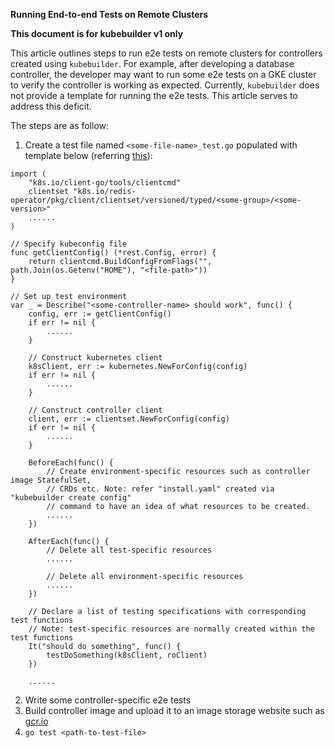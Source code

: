 **Running End-to-end Tests on Remote Clusters**

**This document is for kubebuilder v1 only**

This article outlines steps to run e2e tests on remote clusters for controllers created using `kubebuilder`. For example, after developing a database controller, the developer may want to run some e2e tests on a GKE cluster to verify the controller is working as expected. Currently, `kubebuilder` does not provide a template for running the e2e tests. This article serves to address this deficit.

The steps are as follow:
1.  Create a test file named `<some-file-name>_test.go` populated with template below (referring [this](https://github.com/foxish/application/blob/master/e2e/main_test.go)):
```
import (
    "k8s.io/client-go/tools/clientcmd"
    clientset "k8s.io/redis-operator/pkg/client/clientset/versioned/typed/<some-group>/<some-version>"
    ......
)

// Specify kubeconfig file 
func getClientConfig() (*rest.Config, error) {
    return clientcmd.BuildConfigFromFlags("", path.Join(os.Getenv("HOME"), "<file-path>"))
}

// Set up test environment
var _ = Describe("<some-controller-name> should work", func() {
    config, err := getClientConfig()
    if err != nil {
        ......
    }

    // Construct kubernetes client
    k8sClient, err := kubernetes.NewForConfig(config)
    if err != nil {
        ......
    }

    // Construct controller client
    client, err := clientset.NewForConfig(config)
    if err != nil {
        ......
    }

    BeforeEach(func() {
        // Create environment-specific resources such as controller image StatefulSet,
        // CRDs etc. Note: refer "install.yaml" created via "kubebuilder create config"
        // command to have an idea of what resources to be created.
        ......
    })

    AfterEach(func() {
        // Delete all test-specific resources
        ......		

        // Delete all environment-specific resources
        ......
    })

    // Declare a list of testing specifications with corresponding test functions
    // Note: test-specific resources are normally created within the test functions
    It("should do something", func() {
        testDoSomething(k8sClient, roClient)
    })
    
    ......
```
2.  Write some controller-specific e2e tests
3.  Build controller image and upload it to an image storage website such as [gcr.io](https://cloud.google.com/container-registry/)
4.  `go test <path-to-test-file>`
